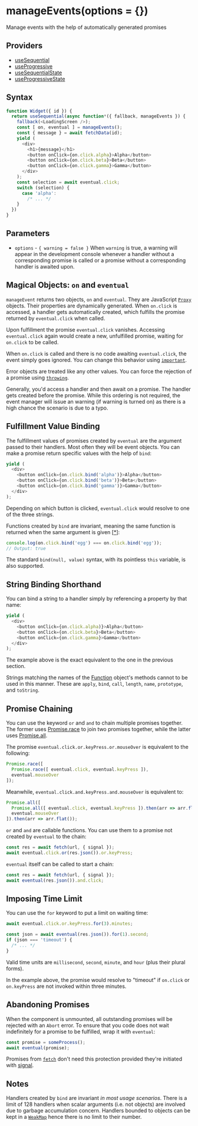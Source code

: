 # manageEvents(options = {})

Manage events with the help of automatically generated promises

## Providers

* [useSequential](useSequential.md)
* [useProgressive](useProgressive.md)
* [useSequentialState](useSequentialState.md)
* [useProgressiveState](useProgressiveState.md)

## Syntax

```js
function Widget({ id }) {
  return useSequential(async function*({ fallback, manageEvents }) {
    fallback(<LoadingScreen />);
    const [ on, eventual ] = manageEvents();
    const { message } = await fetchData(id);
    yield (
      <div>
        <h1>{message}</h1>
        <button onClick={on.click.alpha}>Alpha</button>
        <button onClick={on.click.beta}>Beta</button>
        <button onClick={on.click.gamma}>Gamma</button>
      </div>
    );
    const selection = await eventual.click;
    switch (selection) {
      case 'alpha':
        /* ... */
    }
  })
}
```

## Parameters

* `options` - `{ warning = false }` When `warning` is true, a warning will appear in the development console whenever
a handler without a corresponding promise is called or a promise without a corresponding handler is awaited upon.

## Magical Objects: `on` and `eventual`

`manageEvent` returns two objects, `on` and `eventual`. They are JavaScript
[`Proxy`](https://developer.mozilla.org/en-US/docs/Web/JavaScript/Reference/Global_Objects/Proxy) objects.
Their properties are dynamically generated. When `on.click` is accessed, a handler gets automatically created,
which fulfills the promise returned by `eventual.click` when called.

Upon fulfillment the promise `eventual.click` vanishes. Accessing `eventual.click` again would create a new,
unfulfilled promise, waiting for `on.click` to be called.

When `on.click` is called and there is no code awaiting `eventual.click`, the event simply goes ignored. You can
change this behavior using [`important`](./important.md).

Error objects are treated like any other values. You can force the rejection of a promise using
[`throwing`](./throwing.md).

Generally, you'd access a handler and then await on a promise. The handler gets created before the promise.
While this ordering is not required, the event manager will issue an warning (if warning is turned on) as there is
a high chance the scenario is due to a typo.

## Fulfillment Value Binding

The fulfillment values of promises created by `eventual` are the argument passed to their handlers. Most often they
will be event objects. You can make a promise return specific values with the help of `bind`:

```js
yield (
  <div>
    <button onClick={on.click.bind('alpha')}>Alpha</button>
    <button onClick={on.click.bind('beta')}>Beta</button>
    <button onClick={on.click.bind('gamma')}>Gamma</button>
  </div>
);
```

Depending on which button is clicked, `eventual.click` would resolve to one of the three strings.

Functions created by `bind` are invariant, meaning the same function is returned when the same argument is given [[*](#notes)]:

```js
console.log(on.click.bind('egg') === on.click.bind('egg'));
// Output: true
```

The standard `bind(null, value)` syntax, with its pointless `this` variable, is also supported.

## String Binding Shorthand

You can bind a string to a handler simply by referencing a property by that name:

```js
yield (
  <div>
    <button onClick={on.click.alpha)}>Alpha</button>
    <button onClick={on.click.beta}>Beta</button>
    <button onClick={on.click.gamma}>Gamma</button>
  </div>
);
```

The example above is the exact equivalent to the one in the previous section.

Strings matching the names of the
[Function](https://developer.mozilla.org/en-US/docs/Web/JavaScript/Reference/Global_Objects/Function)
object's methods cannot to be used in this manner. These are `apply`, `bind`, `call`, `length`, `name`, `prototype`,
and `toString`.

## Promise Chaining

You can use the keyword `or` and `and` to chain multiple promises together. The former uses
[Promise.race](https://developer.mozilla.org/en-US/docs/Web/JavaScript/Reference/Global_Objects/Promise/race) to join
two promises together, while the latter uses
[Promise.all](https://developer.mozilla.org/en-US/docs/Web/JavaScript/Reference/Global_Objects/Promise/all).

The promise `eventual.click.or.keyPress.or.mouseOver` is equivalent to the following:

```js
Promise.race([
  Promise.race([ eventual.click, eventual.keyPress ]),
  eventual.mouseOver
]);
```

Meanwhile, `eventual.click.and.keyPress.and.mouseOver` is equivalent to:

```js
Promise.all([
  Promise.all([ eventual.click, eventual.keyPress ]).then(arr => arr.flat()),
  eventual.mouseOver
]).then(arr => arr.flat());
```

`or` and `and` are callable functions. You can use them to a promise not created by `eventual` to the chain:

```js
const res = await fetch(url, { signal });
await eventual.click.or(res.json()).or.keyPress;
```

`eventual` itself can be called to start a chain:

```js
const res = await fetch(url, { signal });
await eventual(res.json()).and.click;
```

## Imposing Time Limit

You can use the `for` keyword to put a limit on waiting time:

```js
await eventual.click.or.keyPress.for(3).minutes;
```

```js
const json = await eventual(res.json()).for(1).second;
if (json === 'timeout') {
  /* ... */
}
```

Valid time units are `millisecond`, `second`, `minute`, and `hour` (plus their plural forms).

In the example above, the promise would resolve to "timeout" if `on.click` or `on.keyPress` are not invoked within
three minutes.

## Abandoning Promises

When the component is unmounted, all outstanding promises will be rejected with an `Abort` error. To ensure that you
code does not wait indefinitely for a promise to be fulfilled, wrap it with `eventual`:

```js
const promise = someProcess();
await eventual(promise);
```

Promises from [`fetch`](https://developer.mozilla.org/en-US/docs/Web/API/Fetch_API) don't need this protection
provided they're initiated with [signal]('./signal.md').

## Notes

Handlers created by `bind` are invariant *in most usage scenarios*. There is a limit of 128 handlers when scalar
arguments (i.e. not objects) are involved due to garbage accumulation concern. Handlers bounded to objects can be
kept in a [`WeakMap`](https://developer.mozilla.org/en-US/docs/Web/JavaScript/Reference/Global_Objects/WeakMap)
hence there is no limit to their number.

